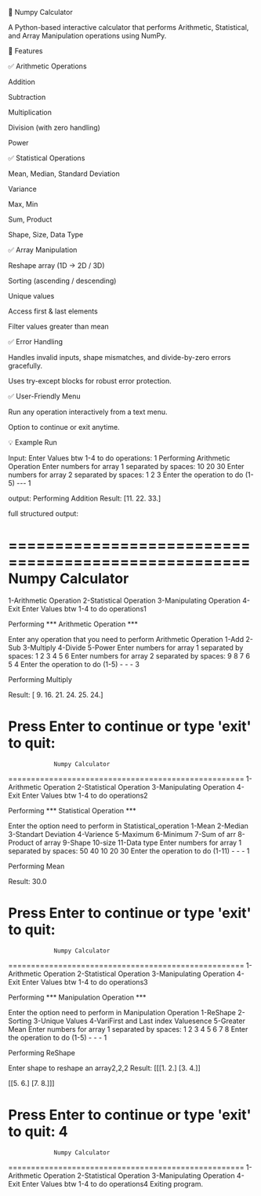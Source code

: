 🧮 Numpy Calculator

A Python-based interactive calculator that performs Arithmetic, Statistical, and Array Manipulation operations using NumPy.

🚀 Features

✅ Arithmetic Operations

Addition

Subtraction

Multiplication

Division (with zero handling)

Power

✅ Statistical Operations

Mean, Median, Standard Deviation

Variance

Max, Min

Sum, Product

Shape, Size, Data Type

✅ Array Manipulation

Reshape array (1D → 2D / 3D)

Sorting (ascending / descending)

Unique values

Access first & last elements

Filter values greater than mean

✅ Error Handling

Handles invalid inputs, shape mismatches, and divide-by-zero errors gracefully.

Uses try-except blocks for robust error protection.

✅ User-Friendly Menu

Run any operation interactively from a text menu.

Option to continue or exit anytime.

💡 Example Run

Input:
Enter Values btw 1-4 to do operations: 1
Performing Arithmetic Operation
Enter numbers for array 1 separated by spaces: 10 20 30
Enter numbers for array 2 separated by spaces: 1 2 3
Enter the operation to do (1-5) --- 1

output:
Performing Addition
Result: [11. 22. 33.]


full structured output:

====================================================
                 Numpy Calculator                   
====================================================
1-Arithmetic Operation
2-Statistical Operation
3-Manipulating Operation
4-Exit
Enter Values btw 1-4 to do operations1

 Performing *** Arithmetic Operation *** 

Enter any operation that you need to perform Arithmetic Operation
1-Add 2-Sub  3-Multiply  4-Divide 5-Power
Enter numbers for array 1 separated by spaces: 1 2 3 4 5 6
Enter numbers for array 2 separated by spaces: 9 8 7 6 5 4
Enter the operation to do (1-5) - - - 3

 Performing Multiply 

Result:  [ 9. 16. 21. 24. 25. 24.]

Press Enter to continue or type 'exit' to quit: 
====================================================
                 Numpy Calculator                   
====================================================
1-Arithmetic Operation
2-Statistical Operation
3-Manipulating Operation
4-Exit
Enter Values btw 1-4 to do operations2

 Performing *** Statistical Operation *** 

Enter the option need to perform in Statistical_operation 
1-Mean 2-Median 3-Standart Deviation 4-Varience 5-Maximum 6-Minimum 
 7-Sum of arr 8-Product of array 9-Shape 10-size 11-Data type
Enter numbers for array 1 separated by spaces: 50 40 10 20 30
Enter the operation to do (1-11) - - - 1

 Performing Mean 

Result:  30.0

Press Enter to continue or type 'exit' to quit: 
====================================================
                 Numpy Calculator                   
====================================================
1-Arithmetic Operation
2-Statistical Operation
3-Manipulating Operation
4-Exit
Enter Values btw 1-4 to do operations3

 Performing *** Manipulation Operation *** 

Enter the option need to perform in Manipulation Operation 
1-ReShape 2-Sorting 3-Unique Values 4-VariFirst and Last index Valuesence 5-Greater Mean 
Enter numbers for array 1 separated by spaces: 1 2 3 4 5 6 7 8 
Enter the operation to do (1-5) - - - 1

 Performing ReShape 

Enter shape to reshape an array2,2,2
Result:  [[[1. 2.]
  [3. 4.]]

 [[5. 6.]
  [7. 8.]]]

Press Enter to continue or type 'exit' to quit: 4
====================================================
                 Numpy Calculator                   
====================================================
1-Arithmetic Operation
2-Statistical Operation
3-Manipulating Operation
4-Exit
Enter Values btw 1-4 to do operations4
Exiting program. 